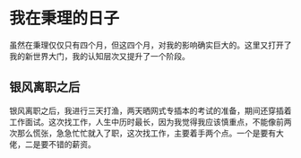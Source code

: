 # 我在秉理的日子

虽然在秉理仅仅只有四个月，但这四个月，对我的影响确实巨大的。这里又打开了我的新世界大门，我的认知层次又提升了一个阶段。

## 银风离职之后

银风离职之后，我进行三天打渔，两天晒网式专插本的考试的准备，期间还穿插着工作面试。这次找工作，人生中历时最长，因为我觉得我应该慎重点，不能像前两次那么慌张，急急忙忙就入了职，这次找工作，主要着手两个点。一个是要有大佬，二是要不错的薪资。
